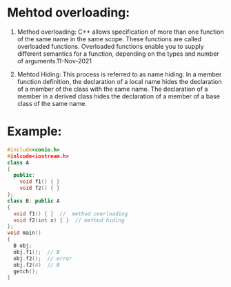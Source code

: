 # Mehtod overloading:
1.  Method overloading:
C++ allows specification of more than one function of the same name in the same scope. These functions are called overloaded functions. Overloaded functions enable you to supply different semantics for a function, depending on the types and number of arguments.11-Nov-2021

2. Mehtod Hiding:
This process is referred to as name hiding. In a member function definition, the declaration of a local name hides the declaration of a member of the class with the same name. The declaration of a member in a derived class hides the declaration of a member of a base class of the same name.

# Example:
```cpp
#include<conio.h>
#inlcude<iostream.h>
class A 
{
  public:
    void f1() { }
    void f2() { }
};
class B: public A 
{
  void f1() { }  //  method overloading
  void f2(int x) { }  // method hiding
};
void main()
{
  B obj;
  obj.f1();  // B
  obj.f2();  // error
  obj.f2(4)  // B
  getch();
}

